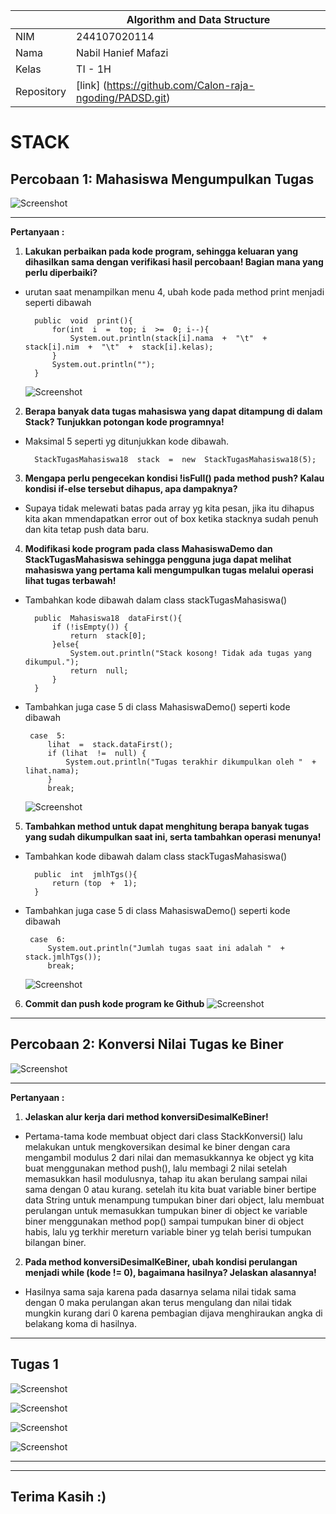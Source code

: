 


|  | Algorithm and Data Structure |
|--|--|
| NIM |  244107020114|
| Nama |  Nabil Hanief Mafazi |
| Kelas | TI - 1H |
| Repository | [link] (https://github.com/Calon-raja-ngoding/PADSD.git) |

# STACK
## Percobaan 1: Mahasiswa Mengumpulkan Tugas
 ![Screenshot](/jobsheet9/img/Screenshot%202025-05-03%20115832.png)	
***

  **Pertanyaan :**
  1. **Lakukan perbaikan pada kode program, sehingga keluaran yang dihasilkan sama dengan verifikasi hasil percobaan! Bagian mana yang perlu diperbaiki?**
- urutan saat menampilkan menu 4, ubah kode pada method print menjadi seperti dibawah

	    public  void  print(){
		    for(int  i  =  top; i  >=  0; i--){
			    System.out.println(stack[i].nama  +  "\t"  +  stack[i].nim  +  "\t"  +  stack[i].kelas);
		    }
		    System.out.println("");
	    }

	 ![Screenshot](/jobsheet9/img/Screenshot%202025-05-03%20120709.png)	
 2. **Berapa banyak data tugas mahasiswa yang dapat ditampung di dalam Stack? Tunjukkan potongan kode programnya!**
- Maksimal 5 seperti yg ditunjukkan kode dibawah.

	    StackTugasMahasiswa18  stack  =  new  StackTugasMahasiswa18(5);

 3. **Mengapa perlu pengecekan kondisi !isFull() pada method push? Kalau kondisi if-else tersebut dihapus, apa dampaknya?**
- Supaya tidak melewati batas pada array yg kita pesan, jika itu dihapus kita akan mmendapatkan error out of box ketika stacknya sudah penuh dan kita tetap push data baru.
4. **Modifikasi kode program pada class MahasiswaDemo dan StackTugasMahasiswa sehingga pengguna juga dapat melihat mahasiswa yang pertama kali mengumpulkan tugas melalui operasi lihat tugas terbawah!**
- Tambahkan kode dibawah dalam class stackTugasMahasiswa()

	    public  Mahasiswa18  dataFirst(){
		    if (!isEmpty()) {
			    return  stack[0];
		    }else{
			    System.out.println("Stack kosong! Tidak ada tugas yang dikumpul.");
			    return  null;
		    }
	    }

-  Tambahkan juga case 5 di class MahasiswaDemo() seperti kode dibawah

	    case  5:
		    lihat  =  stack.dataFirst();
		    if (lihat  !=  null) {
			    System.out.println("Tugas terakhir dikumpulkan oleh "  +  lihat.nama);
		    }
		    break;
	 ![Screenshot](/jobsheet9/img/Screenshot%202025-05-03%20122836.png)	

5. **Tambahkan method untuk dapat menghitung berapa banyak tugas yang sudah dikumpulkan saat ini, serta tambahkan operasi menunya!**
- Tambahkan kode dibawah dalam class stackTugasMahasiswa()

	    public  int  jmlhTgs(){
		    return (top  +  1);
	    }

-  Tambahkan juga case 5 di class MahasiswaDemo() seperti kode dibawah

	    case  6:
		    System.out.println("Jumlah tugas saat ini adalah "  +  stack.jmlhTgs());
		    break;
	 ![Screenshot](/jobsheet9/img/Screenshot%202025-05-03%20123516.png)		
6. **Commit dan push kode program ke Github**
	 ![Screenshot](/jobsheet9/img/Screenshot%202025-05-03%20123759.png)		

***
## Percobaan 2: Konversi Nilai Tugas ke Biner


 ![Screenshot](/jobsheet9/img/Screenshot%202025-05-08%20062003.png)	
***
  **Pertanyaan :**
  1. **Jelaskan alur kerja dari method konversiDesimalKeBiner!**
- Pertama-tama kode membuat object dari class StackKonversi() lalu melakukan untuk mengkoversikan desimal ke biner dengan cara mengambil modulus 2 dari nilai dan memasukkannya ke object yg kita buat menggunakan method push(), lalu membagi 2 nilai setelah memasukkan hasil modulusnya, tahap itu akan berulang sampai nilai sama dengan 0 atau kurang. setelah itu kita buat variable biner bertipe data String untuk menampung tumpukan biner dari object, lalu membuat perulangan untuk memasukkan tumpukan biner di object ke variable biner menggunakan method pop() sampai tumpukan biner di object habis, lalu yg terkhir mereturn variable biner yg telah berisi tumpukan bilangan biner.
 2. **Pada method konversiDesimalKeBiner, ubah kondisi perulangan menjadi while (kode != 0), bagaimana hasilnya? Jelaskan alasannya!**
- Hasilnya sama saja karena pada dasarnya selama nilai tidak sama dengan 0 maka perulangan akan terus mengulang dan nilai tidak mungkin kurang dari 0 karena pembagian dijava menghiraukan angka di belakang koma di hasilnya.
 ***

## Tugas 1

 ![Screenshot](/jobsheet9/img/Screenshot%202025-05-08%20065749.png)

 ![Screenshot](/jobsheet9/img/Screenshot%202025-05-08%20065803.png)

 ![Screenshot](/jobsheet9/img/Screenshot%202025-05-08%20065855.png)
 
 ![Screenshot](/jobsheet9/img/Screenshot%202025-05-08%20065906.png)

***

***
## Terima Kasih :)








